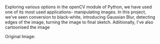 Exploring various options in the openCV module of Python, we have used one of its most used applications- manipulating images.
In this project, we've seen conversion to black-white, introducing Gaussian Blur, detecting edges of the image, turning the image to final sketch. Adiitionally, I've also cartoonised the image

Original Image:
